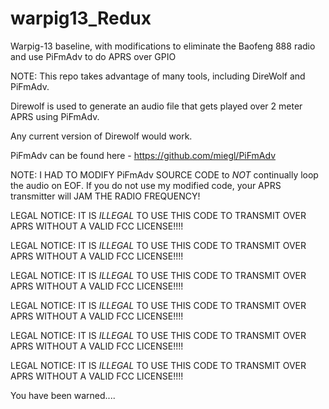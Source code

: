 # warpig13_Redux
Warpig-13 baseline, with modifications to eliminate the Baofeng 888 radio and use PiFmAdv to do APRS over GPIO

NOTE: This repo takes advantage of many tools, including DireWolf and PiFmAdv.

Direwolf is used to generate an audio file that gets played over 2 meter APRS using PiFmAdv.

Any current version of Direwolf would work.

PiFmAdv can be found here - https://github.com/miegl/PiFmAdv

NOTE: I HAD TO MODIFY PiFmAdv SOURCE CODE to *NOT* continually loop the audio on EOF.
If you do not use my modified code, your APRS transmitter will JAM THE RADIO FREQUENCY!

LEGAL NOTICE: IT IS *ILLEGAL* TO USE THIS CODE TO TRANSMIT OVER APRS WITHOUT A VALID FCC LICENSE!!!!

LEGAL NOTICE: IT IS *ILLEGAL* TO USE THIS CODE TO TRANSMIT OVER APRS WITHOUT A VALID FCC LICENSE!!!!

LEGAL NOTICE: IT IS *ILLEGAL* TO USE THIS CODE TO TRANSMIT OVER APRS WITHOUT A VALID FCC LICENSE!!!!

LEGAL NOTICE: IT IS *ILLEGAL* TO USE THIS CODE TO TRANSMIT OVER APRS WITHOUT A VALID FCC LICENSE!!!!

LEGAL NOTICE: IT IS *ILLEGAL* TO USE THIS CODE TO TRANSMIT OVER APRS WITHOUT A VALID FCC LICENSE!!!!

LEGAL NOTICE: IT IS *ILLEGAL* TO USE THIS CODE TO TRANSMIT OVER APRS WITHOUT A VALID FCC LICENSE!!!!


You have been warned....
